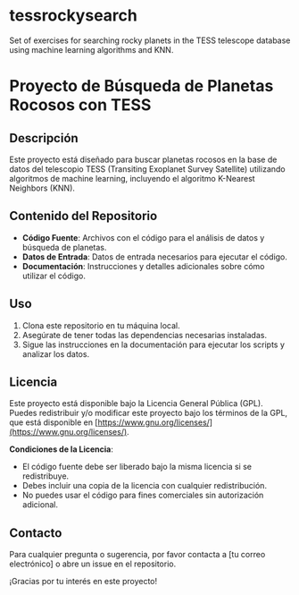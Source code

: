 # tessrockysearch
Set of exercises for searching rocky planets in the TESS telescope database using machine learning algorithms and KNN.


# Proyecto de Búsqueda de Planetas Rocosos con TESS

## Descripción

Este proyecto está diseñado para buscar planetas rocosos en la base de datos del telescopio TESS (Transiting Exoplanet Survey Satellite) utilizando algoritmos de machine learning, incluyendo el algoritmo K-Nearest Neighbors (KNN).

## Contenido del Repositorio

- **Código Fuente**: Archivos con el código para el análisis de datos y búsqueda de planetas.
- **Datos de Entrada**: Datos de entrada necesarios para ejecutar el código.
- **Documentación**: Instrucciones y detalles adicionales sobre cómo utilizar el código.

## Uso

1. Clona este repositorio en tu máquina local.
2. Asegúrate de tener todas las dependencias necesarias instaladas.
3. Sigue las instrucciones en la documentación para ejecutar los scripts y analizar los datos.

## Licencia

Este proyecto está disponible bajo la Licencia General Pública (GPL). Puedes redistribuir y/o modificar este proyecto bajo los términos de la GPL, que está disponible en [https://www.gnu.org/licenses/](https://www.gnu.org/licenses/).

**Condiciones de la Licencia**:
- El código fuente debe ser liberado bajo la misma licencia si se redistribuye.
- Debes incluir una copia de la licencia con cualquier redistribución.
- No puedes usar el código para fines comerciales sin autorización adicional.

## Contacto

Para cualquier pregunta o sugerencia, por favor contacta a [tu correo electrónico] o abre un issue en el repositorio.

¡Gracias por tu interés en este proyecto!
